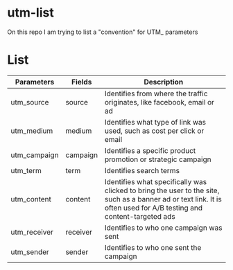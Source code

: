 # utm-list

On this repo I am trying to list a "convention" for UTM\_ parameters

# List

| Parameters   | Fields   | Description                                                                                                                                                         |
| ------------ | -------- | ------------------------------------------------------------------------------------------------------------------------------------------------------------------- |
| utm_source   | source   | Identifies from where the traffic originates, like facebook, email or ad                                                                                            |
| utm_medium   | medium   | Identifies what type of link was used, such as cost per click or email                                                                                              |
| utm_campaign | campaign | Identifies a specific product promotion or strategic campaign                                                                                                       |
| utm_term     | term     | Identifies search terms                                                                                                                                             |
| utm_content  | content  | Identifies what specifically was clicked to bring the user to the site, such as a banner ad or text link. It is often used for A/B testing and content-targeted ads |
| utm_receiver | receiver | Identifies to who one campaign was sent                                                                                                                             |
| utm_sender   | sender   | Identifies to who one sent the campaign                                                                                                                             |
